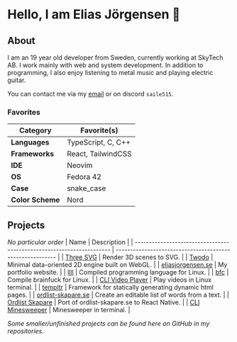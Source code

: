 # Hello, I am Elias Jörgensen 👋

## About
I am an 19 year old developer from Sweden, currently working at SkyTech AB. I work mainly with web and system development. In addition to programming, I also enjoy listening to metal music and playing electric guitar.

You can contact me via my [email](mailto:elias.jorgensen2006@gmail.com) or on discord `saile515`.

### Favorites
| Category          | Favorite(s)           |
| ----------------- | --------------------- |
| **Languages**     | TypeScript, C, C++    |
| **Frameworks**    | React, TailwindCSS    |
| **IDE**           | Neovim                |
| **OS**            | Fedora 42             |
| **Case**          | snake_case            |
| **Color Scheme**  | Nord                  |

## Projects
*No particular order*
| Name                                                                  | Description                                               |
| --------------------------------------------------------------------- | --------------------------------------------------------- |
| [Three SVG](https://github.com/saile515/three-svg)                    | Render 3D scenes to SVG.                                  |
| [Twodo](https://github.com/saile515/twodo)                            | Minimal data-oriented 2D engine built on WebGL.           |
| [eliasjorgensen.se](https://github.com/saile515/portfolio)            | My portfolio website.                                     |
| [llll](https://github.com/saile515/llll)                              | Compiled programming language for Linux.                  |
| [bfc](https://github.com/saile515/bfc)                                | Compile brainfuck for Linux.                              |
| [CLI Video Player](https://github.com/saile515/cli-video-player)      | Play videos in Linux terminal.                            |
| [templtr](https://github.com/saile515/templtr)                        | Framework for statically generating dynamic html pages.   |
| [ordlist-skapare.se](https://github.com/saile515/word-list)           | Create an editable list of words from a text.             |
| [Ordlist Skapare](https://github.com/saile515/word-list-native)       | Port of ordlist-skapare.se to React Native.               |
| [CLI Minesweeper](https://github.com/saile515/cli-minesweeper)        | Minesweeper in terminal.                                  |

*Some smaller/unfinished projects can be found here on GitHub in my repositories.*
